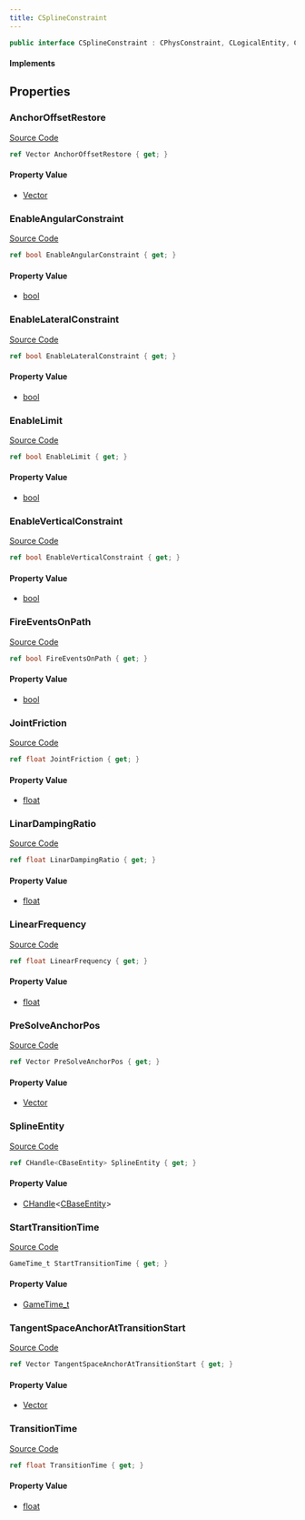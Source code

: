```yaml
---
title: CSplineConstraint
---
```


```csharp
public interface CSplineConstraint : CPhysConstraint, CLogicalEntity, CServerOnlyEntity, CBaseEntity, CEntityInstance, ISchemaClass<CEntityInstance>, ISchemaClass<CBaseEntity>, ISchemaClass<CServerOnlyEntity>, ISchemaClass<CLogicalEntity>, ISchemaClass<CPhysConstraint>, ISchemaClass<CSplineConstraint>, ISchemaField, ISchemaClass, INativeHandle
```

#### Implements

## Properties

### AnchorOffsetRestore

[Source Code](https://github.com/swiftly-solution/swiftlys2/blob/main/managed/src/SwiftlyS2.Generated/Schemas/Interfaces/CSplineConstraint.cs#L17)

```csharp
ref Vector AnchorOffsetRestore { get; }
```

#### Property Value

- [Vector](/docs/api/shared/natives/vector)

### EnableAngularConstraint

[Source Code](https://github.com/swiftly-solution/swiftlys2/blob/main/managed/src/SwiftlyS2.Generated/Schemas/Interfaces/CSplineConstraint.cs#L25)

```csharp
ref bool EnableAngularConstraint { get; }
```

#### Property Value

- [bool](https://learn.microsoft.com/dotnet/api/system.boolean)

### EnableLateralConstraint

[Source Code](https://github.com/swiftly-solution/swiftlys2/blob/main/managed/src/SwiftlyS2.Generated/Schemas/Interfaces/CSplineConstraint.cs#L21)

```csharp
ref bool EnableLateralConstraint { get; }
```

#### Property Value

- [bool](https://learn.microsoft.com/dotnet/api/system.boolean)

### EnableLimit

[Source Code](https://github.com/swiftly-solution/swiftlys2/blob/main/managed/src/SwiftlyS2.Generated/Schemas/Interfaces/CSplineConstraint.cs#L27)

```csharp
ref bool EnableLimit { get; }
```

#### Property Value

- [bool](https://learn.microsoft.com/dotnet/api/system.boolean)

### EnableVerticalConstraint

[Source Code](https://github.com/swiftly-solution/swiftlys2/blob/main/managed/src/SwiftlyS2.Generated/Schemas/Interfaces/CSplineConstraint.cs#L23)

```csharp
ref bool EnableVerticalConstraint { get; }
```

#### Property Value

- [bool](https://learn.microsoft.com/dotnet/api/system.boolean)

### FireEventsOnPath

[Source Code](https://github.com/swiftly-solution/swiftlys2/blob/main/managed/src/SwiftlyS2.Generated/Schemas/Interfaces/CSplineConstraint.cs#L29)

```csharp
ref bool FireEventsOnPath { get; }
```

#### Property Value

- [bool](https://learn.microsoft.com/dotnet/api/system.boolean)

### JointFriction

[Source Code](https://github.com/swiftly-solution/swiftlys2/blob/main/managed/src/SwiftlyS2.Generated/Schemas/Interfaces/CSplineConstraint.cs#L35)

```csharp
ref float JointFriction { get; }
```

#### Property Value

- [float](https://learn.microsoft.com/dotnet/api/system.single)

### LinarDampingRatio

[Source Code](https://github.com/swiftly-solution/swiftlys2/blob/main/managed/src/SwiftlyS2.Generated/Schemas/Interfaces/CSplineConstraint.cs#L33)

```csharp
ref float LinarDampingRatio { get; }
```

#### Property Value

- [float](https://learn.microsoft.com/dotnet/api/system.single)

### LinearFrequency

[Source Code](https://github.com/swiftly-solution/swiftlys2/blob/main/managed/src/SwiftlyS2.Generated/Schemas/Interfaces/CSplineConstraint.cs#L31)

```csharp
ref float LinearFrequency { get; }
```

#### Property Value

- [float](https://learn.microsoft.com/dotnet/api/system.single)

### PreSolveAnchorPos

[Source Code](https://github.com/swiftly-solution/swiftlys2/blob/main/managed/src/SwiftlyS2.Generated/Schemas/Interfaces/CSplineConstraint.cs#L39)

```csharp
ref Vector PreSolveAnchorPos { get; }
```

#### Property Value

- [Vector](/docs/api/shared/natives/vector)

### SplineEntity

[Source Code](https://github.com/swiftly-solution/swiftlys2/blob/main/managed/src/SwiftlyS2.Generated/Schemas/Interfaces/CSplineConstraint.cs#L19)

```csharp
ref CHandle<CBaseEntity> SplineEntity { get; }
```

#### Property Value

- [CHandle](/docs/api/shared/natives/chandle-1)<[CBaseEntity](/docs/api/shared/schemadefinitions/cbaseentity)>

### StartTransitionTime

[Source Code](https://github.com/swiftly-solution/swiftlys2/blob/main/managed/src/SwiftlyS2.Generated/Schemas/Interfaces/CSplineConstraint.cs#L41)

```csharp
GameTime_t StartTransitionTime { get; }
```

#### Property Value

- [GameTime_t](/docs/api/shared/schemadefinitions/gametime_t)

### TangentSpaceAnchorAtTransitionStart

[Source Code](https://github.com/swiftly-solution/swiftlys2/blob/main/managed/src/SwiftlyS2.Generated/Schemas/Interfaces/CSplineConstraint.cs#L43)

```csharp
ref Vector TangentSpaceAnchorAtTransitionStart { get; }
```

#### Property Value

- [Vector](/docs/api/shared/natives/vector)

### TransitionTime

[Source Code](https://github.com/swiftly-solution/swiftlys2/blob/main/managed/src/SwiftlyS2.Generated/Schemas/Interfaces/CSplineConstraint.cs#L37)

```csharp
ref float TransitionTime { get; }
```

#### Property Value

- [float](https://learn.microsoft.com/dotnet/api/system.single)


